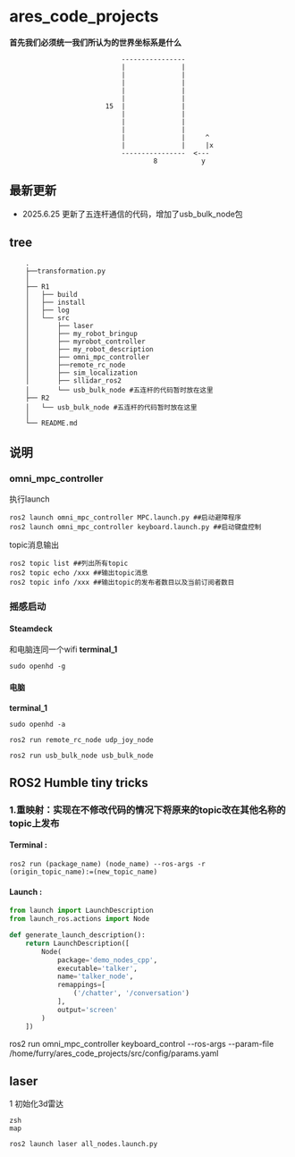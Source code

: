 # ares_code_projects

**首先我们必须统一我们所认为的世界坐标系是什么**

                                ----------------
                                |              |
                                |              |
                                |              |
                                |              |
                                |              |
                            15  |              |
                                |              |
                                |              |
                                |              |
                                |              |     ^
                                |              |     |x
                                ----------------  <---  
                                        8           y

## 最新更新
- 2025.6.25 更新了五连杆通信的代码，增加了usb_bulk_node包
## tree
        .
        ├──transformation.py
        │ 
        ├── R1
        │   ├── build
        │   ├── install
        │   ├── log
        │   └── src
        │       ├── laser
        │       ├── my_robot_bringup
        │       ├── myrobot_controller
        │       ├── my_robot_description
        │       ├── omni_mpc_controller
        │       ├──remote_rc_node
        │       ├── sim_localization
        │       ├── sllidar_ros2
        │       └── usb_bulk_node #五连杆的代码暂时放在这里
        ├── R2
        │   └── usb_bulk_node #五连杆的代码暂时放在这里
        │
        └── README.md
## 说明
### omni_mpc_controller
执行launch 
``` terminal
ros2 launch omni_mpc_controller MPC.launch.py ##启动避障程序
ros2 launch omni_mpc_controller keyboard.launch.py ##启动键盘控制
```
topic消息输出
```
ros2 topic list ##列出所有topic
ros2 topic echo /xxx ##输出topic消息
ros2 topic info /xxx ##输出topic的发布者数目以及当前订阅者数目
```
### 摇感启动
#### Steamdeck
和电脑连同一个wifi
**terminal_1**
``` terminal
sudo openhd -g
```
#### 电脑
**terminal_1**
``` ternimal
sudo openhd -a
```
```terminal
ros2 run remote_rc_node udp_joy_node
```
```terminal
ros2 run usb_bulk_node usb_bulk_node
```
## ROS2 Humble tiny tricks
### 1.重映射：实现在不修改代码的情况下将原来的topic改在其他名称的topic上发布
#### Terminal :
``` terminal
ros2 run (package_name) (node_name) --ros-args -r (origin_topic_name):=(new_topic_name)
```

#### Launch :
``` python
from launch import LaunchDescription
from launch_ros.actions import Node

def generate_launch_description():
    return LaunchDescription([
        Node(
            package='demo_nodes_cpp',
            executable='talker',
            name='talker_node',
            remappings=[
                ('/chatter', '/conversation')
            ],
            output='screen'
        )
    ])
```

ros2 run omni_mpc_controller keyboard_control --ros-args --param-file /home/furry/ares_code_projects/src/config/params.yaml

## laser
1 初始化3d雷达
```
zsh
map
```
```
ros2 launch laser all_nodes.launch.py
```